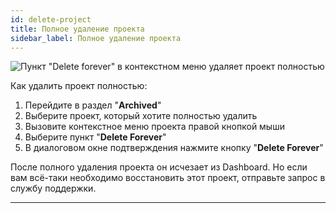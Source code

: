 ```yaml
---
id: delete-project
title: Полное удаление проекта
sidebar_label: Полное удаление проекта
---
```


![Пункт "Delete forever" в контекстном меню удаляет проект полностью](https://test-upl.quarkly.io/607d3473b99fb9001fcbcc16/images/docs-new-dashboard-delete-project-forever.png?v=2021-05-15T08:13:53.940Z)

Как удалить проект полностью:

1.  Перейдите в раздел "**Archived**"
2.  Выберите проект, который хотите полностью удалить
3.  Вызовите контекстное меню проекта правой кнопкой мыши
4.  Выберите пункт "**Delete Forever**"
5.  В диалоговом окне подтверждения нажмите кнопку "**Delete Forever**"

После полного удаления проекта он исчезает из Dashboard. Но если вам всё-таки необходимо восстановить этот проект, отправьте запрос в службу поддержки.

---
